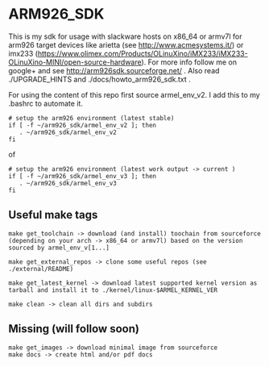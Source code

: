 ARM926_SDK
=========

This is my sdk for usage with slackware hosts on x86_64 or armv7l for arm926 target devices like arietta (see http://www.acmesystems.it/) or imx233 (https://www.olimex.com/Products/OLinuXino/iMX233/iMX233-OLinuXino-MINI/open-source-hardware). For more info follow me on google+ and see http://arm926sdk.sourceforge.net/ . Also read ./UPGRADE_HINTS and ./docs/howto_arm926_sdk.txt .


For using the content of this repo first source armel_env_v2. I add this to my .bashrc to automate it.


    # setup the arm926 environment (latest stable)
    if [ -f ~/arm926_sdk/armel_env_v2 ]; then
       . ~/arm926_sdk/armel_env_v2 
    fi

of

    # setup the arm926 environment (latest work output -> current )
    if [ -f ~/arm926_sdk/armel_env_v3 ]; then
       . ~/arm926_sdk/armel_env_v3 
    fi


Useful make tags
-------------------

	make get_toolchain -> download (and install) toochain from sourceforce (depending on your arch -> x86_64 or armv7l) based on the version sourced by armel_env_v[1...] 

	make get_external_repos -> clone some useful repos (see ./external/README)

	make get_latest_kernel -> download latest supported kernel version as tarball and install it to ./kernel/linux-$ARMEL_KERNEL_VER

	make clean -> clean all dirs and subdirs


Missing (will follow soon)
-------------
	make get_images -> download minimal image from sourceforce
	make docs -> create html and/or pdf docs